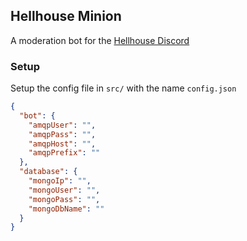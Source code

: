 ## Hellhouse Minion

A moderation bot for the [Hellhouse Discord](https://hellhouse.xyz)

### Setup

Setup the config file in `src/` with the name `config.json`

```json
{
  "bot": {
    "amqpUser": "",
    "amqpPass": "",
    "amqpHost": "",
    "amqpPrefix": ""
  },
  "database": {
    "mongoIp": "",
    "mongoUser": "",
    "mongoPass": "",
    "mongoDbName": ""
  }
}
```